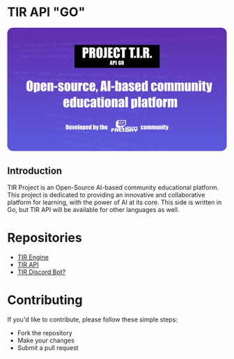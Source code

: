 # TIR API "GO" 

<img src='assets/tir_git_cover.png' >

## Introduction

TIR Project is an Open-Source AI-based community educational platform. This project is dedicated to providing an innovative and collaborative platform for learning, with the power of AI at its core. This side is written in Go, but TIR API will be available for other languages as well.

# Repositories

- [TIR Engine](https://github.com/teamcodeyard/tir-engine)
- [TIR API](https://github.com/teamcodeyard/tir-api)
- [TIR Discord Bot?](https://github.com/teamcodeyard/tir-discord)
 
# Contributing
If you'd like to contribute, please follow these simple steps:

- Fork the repository
- Make your changes
- Submit a pull request 
